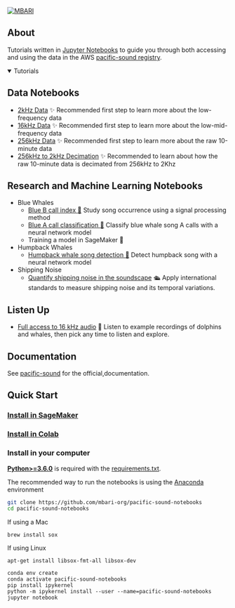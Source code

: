 [![MBARI](https://www.mbari.org/wp-content/uploads/2014/11/logo-mbari-3b.png)](http://www.mbari.org)
 
## <div align="left">About</div>

Tutorials written in [Jupyter Notebooks](https://jupyter.org) to guide you through both accessing and 
using the data in the AWS [pacific-sound registry](https://registry.opendata.aws/pacific-sound).
 
<details open>
<summary>Tutorials</summary>
 
## Data Notebooks
 
* [2kHz Data](https://github.com/mbari-org/pacific-sound-notebooks/blob/master/docs/notebooks/data/PacificSound2kHz.ipynb) ✨ Recommended first step to learn more about the low-frequency data
* [16kHz Data](https://github.com/mbari-org/pacific-sound-notebooks/blob/master/docs/notebooks/data/PacificSound16kHz.ipynb) ✨ Recommended first step to learn more about the low-mid-frequency data
* [256kHz Data](https://github.com/mbari-org/pacific-sound-notebooks/blob/master/docs/notebooks/data/PacificSound256kHz.ipynb) ✨ Recommended first step to learn more about the raw 10-minute data
* [256kHz to 2kHz Decimation](https://github.com/mbari-org/pacific-sound-notebooks/blob/master/docs/notebooks/data/PacificSound256kHzTo2kHzDecimate.ipynb) ✨ Recommended to learn about how the raw 10-minute data is decimated from 256kHz to 2Khz

## Research and Machine Learning Notebooks
 
  * Blue Whales
      * [Blue B call index 🐳](https://github.com/mbari-org/pacific-sound-notebooks/blob/master/docs/notebooks/bluewhales/classify/blueB/PacificSoundBlueBCallIndex.ipynb) Study song occurrence using a signal processing method
      * [Blue A call classification 🐳](https://github.com/mbari-org/pacific-sound-notebooks/blob/master/docs/notebooks/bluewhales/classify/blueA/PacificSoundClassifyBlueA.ipynb) Classify blue whale song A calls with a neural network model
      * Training a model in SageMaker  🚧
  * Humpback Whales
      * [Humpback whale song detection 🐳](https://github.com/mbari-org/pacific-sound-notebooks/blob/master/docs/notebooks/humpbackwhales/detect/PacificSoundDetectHumpbackSong.ipynb) Detect humpback song with a neural network model
  * Shipping Noise
    - [Quantify shipping noise in the soundscape](https://github.com/mbari-org/pacific-sound-notebooks/blob/master/docs/notebooks/shippingnoise/PacificSoundShippingNoiseAnalysis.ipynb) 🛳️ Apply international standards to measure shipping noise and its temporal variations.
 
## Listen Up
* [Full access to 16 kHz audio](https://github.com/mbari-org/pacific-sound-notebooks/blob/master/docs/notebooks/listen/PacificSoundListen.ipynb) 🐬  Listen to example recordings of dolphins and whales, then pick any time to listen and explore.

</details>

## <div align="left">Documentation</div> 

See [pacific-sound](http://docs.mbari.org/pacific-sound) for the official,documentation.

## <div align="left">Quick Start </div>
 
### [Install in SageMaker](https://docs.mbari.org/pacific-sound/installation/SageMaker/)

### [Install in Colab](https://docs.mbari.org/pacific-sound/installation/SageMaker/)
 
### Install in your computer

[**Python>=3.6.0**](https://www.python.org/) is required with the 
[requirements.txt](https://github.com/mbari-org/pacific-sound-notebooks/blob/master/docs/notebooks/requirements.txt).
 
The recommended way to run the notebooks is using the [Anaconda](https://www.anaconda.com/) environment

```bash
git clone https://github.com/mbari-org/pacific-sound-notebooks
cd pacific-sound-notebooks
```

If using a Mac 
```
brew install sox
```

If using Linux
```
apt-get install libsox-fmt-all libsox-dev
```

```
conda env create 
conda activate pacific-sound-notebooks
pip install ipykernel
python -m ipykernel install --user --name=pacific-sound-notebooks
jupyter notebook
```
</details>



